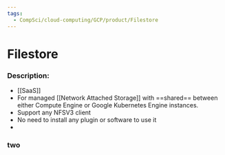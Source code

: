 ```yaml
---
tags:
  - CompSci/cloud-computing/GCP/product/Filestore
---
```

# Filestore
### Description:
- [[SaaS]]
- For managed [[Network Attached Storage]] with ==shared== between either Compute Engine or Google Kubernetes Engine instances.
- Support any NFSV3 client
- No need to install any plugin or software to use it
- 
### two